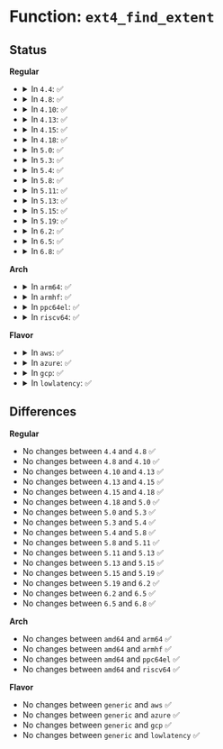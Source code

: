 # Function: <code>ext4_find_extent</code>

## Status
<b>Regular</b>
<ul>
<li>
<details>
<summary>In <code>4.4</code>: ✅</summary>

```c
struct ext4_ext_path *ext4_find_extent(struct inode *inode, ext4_lblk_t block, struct ext4_ext_path **orig_path, int flags);
```

**Collision:** Unique Global

**Inline:** No

**Transformation:** False

**Instances:**

```
In fs/ext4/extents.c (ffffffff812c3e10)
Location: fs/ext4/extents.c:860
Inline: False
Direct callers:
  - fs/ext4/extents.c:ext4_ext_shift_extents
  - fs/ext4/extents.c:ext4_ext_shift_extents
  - fs/ext4/extents.c:ext4_ext_shift_extents
  - fs/ext4/extents.c:ext4_ext_insert_extent
  - fs/ext4/extents.c:ext4_ext_insert_extent
  - fs/ext4/extents.c:ext4_ext_insert_extent
  - fs/ext4/extents.c:ext4_ext_remove_space
  - fs/ext4/extents.c:ext4_ext_handle_unwritten_extents
  - fs/ext4/extents.c:ext4_ext_map_blocks
  - fs/ext4/extents.c:ext4_ext_map_blocks
  - fs/ext4/extents.c:ext4_fiemap
  - fs/ext4/extents.c:ext4_insert_range
  - fs/ext4/extents.c:ext4_swap_extents
  - fs/ext4/extents.c:ext4_swap_extents
  - fs/ext4/migrate.c:finish_range
  - fs/ext4/move_extent.c:ext4_move_extents
```
**Symbols:**

```
ffffffff812c3e10-ffffffff812c4128: ext4_find_extent (STB_GLOBAL)
```
</details>
</li>
<li>
<details>
<summary>In <code>4.8</code>: ✅</summary>

```c
struct ext4_ext_path *ext4_find_extent(struct inode *inode, ext4_lblk_t block, struct ext4_ext_path **orig_path, int flags);
```

**Collision:** Unique Global

**Inline:** No

**Transformation:** False

**Instances:**

```
In fs/ext4/extents.c (ffffffff812f37f0)
Location: fs/ext4/extents.c:873
Inline: False
Direct callers:
  - fs/ext4/extents.c:ext4_swap_extents
  - fs/ext4/extents.c:ext4_swap_extents
  - fs/ext4/extents.c:ext4_insert_range
  - fs/ext4/extents.c:ext4_ext_shift_extents
  - fs/ext4/extents.c:ext4_ext_shift_extents
  - fs/ext4/extents.c:ext4_ext_shift_extents
  - fs/ext4/extents.c:ext4_fiemap
  - fs/ext4/extents.c:ext4_ext_map_blocks
  - fs/ext4/extents.c:ext4_ext_map_blocks
  - fs/ext4/extents.c:ext4_ext_map_blocks
  - fs/ext4/extents.c:ext4_ext_remove_space
  - fs/ext4/extents.c:ext4_ext_insert_extent
  - fs/ext4/extents.c:ext4_ext_insert_extent
  - fs/ext4/extents.c:ext4_ext_insert_extent
  - fs/ext4/migrate.c:finish_range
  - fs/ext4/move_extent.c:ext4_move_extents
```
**Symbols:**

```
ffffffff812f37f0-ffffffff812f3abc: ext4_find_extent (STB_GLOBAL)
```
</details>
</li>
<li>
<details>
<summary>In <code>4.10</code>: ✅</summary>

```c
struct ext4_ext_path *ext4_find_extent(struct inode *inode, ext4_lblk_t block, struct ext4_ext_path **orig_path, int flags);
```

**Collision:** Unique Global

**Inline:** No

**Transformation:** False

**Instances:**

```
In fs/ext4/extents.c (ffffffff813097a0)
Location: fs/ext4/extents.c:873
Inline: False
Direct callers:
  - fs/ext4/extents.c:ext4_swap_extents
  - fs/ext4/extents.c:ext4_swap_extents
  - fs/ext4/extents.c:ext4_insert_range
  - fs/ext4/extents.c:ext4_ext_shift_extents
  - fs/ext4/extents.c:ext4_ext_shift_extents
  - fs/ext4/extents.c:ext4_ext_shift_extents
  - fs/ext4/extents.c:ext4_fiemap
  - fs/ext4/extents.c:ext4_ext_map_blocks
  - fs/ext4/extents.c:ext4_ext_map_blocks
  - fs/ext4/extents.c:ext4_ext_map_blocks
  - fs/ext4/extents.c:ext4_ext_remove_space
  - fs/ext4/extents.c:ext4_ext_insert_extent
  - fs/ext4/extents.c:ext4_ext_insert_extent
  - fs/ext4/extents.c:ext4_ext_insert_extent
  - fs/ext4/migrate.c:finish_range
  - fs/ext4/move_extent.c:ext4_move_extents
```
**Symbols:**

```
ffffffff813097a0-ffffffff81309a6c: ext4_find_extent (STB_GLOBAL)
```
</details>
</li>
<li>
<details>
<summary>In <code>4.13</code>: ✅</summary>

```c
struct ext4_ext_path *ext4_find_extent(struct inode *inode, ext4_lblk_t block, struct ext4_ext_path **orig_path, int flags);
```

**Collision:** Unique Global

**Inline:** No

**Transformation:** False

**Instances:**

```
In fs/ext4/extents.c (ffffffff812e7ed0)
Location: fs/ext4/extents.c:873
Inline: False
Direct callers:
  - fs/ext4/extents.c:ext4_swap_extents
  - fs/ext4/extents.c:ext4_swap_extents
  - fs/ext4/extents.c:ext4_insert_range
  - fs/ext4/extents.c:ext4_ext_shift_extents
  - fs/ext4/extents.c:ext4_ext_shift_extents
  - fs/ext4/extents.c:ext4_ext_shift_extents
  - fs/ext4/extents.c:ext4_fiemap
  - fs/ext4/extents.c:ext4_ext_map_blocks
  - fs/ext4/extents.c:ext4_ext_map_blocks
  - fs/ext4/extents.c:ext4_ext_handle_unwritten_extents
  - fs/ext4/extents.c:ext4_ext_remove_space
  - fs/ext4/extents.c:ext4_ext_insert_extent
  - fs/ext4/extents.c:ext4_ext_insert_extent
  - fs/ext4/extents.c:ext4_ext_insert_extent
  - fs/ext4/migrate.c:finish_range
  - fs/ext4/move_extent.c:ext4_move_extents
```
**Symbols:**

```
ffffffff812e7ed0-ffffffff812e8174: ext4_find_extent (STB_GLOBAL)
```
</details>
</li>
<li>
<details>
<summary>In <code>4.15</code>: ✅</summary>

```c
struct ext4_ext_path *ext4_find_extent(struct inode *inode, ext4_lblk_t block, struct ext4_ext_path **orig_path, int flags);
```

**Collision:** Unique Global

**Inline:** No

**Transformation:** False

**Instances:**

```
In fs/ext4/extents.c (ffffffff8130c970)
Location: fs/ext4/extents.c:873
Inline: False
Direct callers:
  - fs/ext4/extents.c:ext4_swap_extents
  - fs/ext4/extents.c:ext4_swap_extents
  - fs/ext4/extents.c:ext4_insert_range
  - fs/ext4/extents.c:ext4_ext_shift_extents
  - fs/ext4/extents.c:ext4_ext_shift_extents
  - fs/ext4/extents.c:ext4_ext_shift_extents
  - fs/ext4/extents.c:ext4_fiemap
  - fs/ext4/extents.c:ext4_ext_map_blocks
  - fs/ext4/extents.c:ext4_ext_map_blocks
  - fs/ext4/extents.c:ext4_ext_handle_unwritten_extents
  - fs/ext4/extents.c:ext4_ext_remove_space
  - fs/ext4/extents.c:ext4_ext_insert_extent
  - fs/ext4/extents.c:ext4_ext_insert_extent
  - fs/ext4/extents.c:ext4_ext_insert_extent
  - fs/ext4/migrate.c:finish_range
  - fs/ext4/move_extent.c:ext4_move_extents
```
**Symbols:**

```
ffffffff8130c970-ffffffff8130cc14: ext4_find_extent (STB_GLOBAL)
```
</details>
</li>
<li>
<details>
<summary>In <code>4.18</code>: ✅</summary>

```c
struct ext4_ext_path *ext4_find_extent(struct inode *inode, ext4_lblk_t block, struct ext4_ext_path **orig_path, int flags);
```

**Collision:** Unique Global

**Inline:** No

**Transformation:** False

**Instances:**

```
In fs/ext4/extents.c (ffffffff8133bb20)
Location: fs/ext4/extents.c:861
Inline: False
Direct callers:
  - fs/ext4/extents.c:ext4_swap_extents
  - fs/ext4/extents.c:ext4_swap_extents
  - fs/ext4/extents.c:ext4_insert_range
  - fs/ext4/extents.c:ext4_ext_shift_extents
  - fs/ext4/extents.c:ext4_ext_shift_extents
  - fs/ext4/extents.c:ext4_ext_shift_extents
  - fs/ext4/extents.c:ext4_fiemap
  - fs/ext4/extents.c:ext4_ext_map_blocks
  - fs/ext4/extents.c:ext4_ext_map_blocks
  - fs/ext4/extents.c:ext4_ext_handle_unwritten_extents
  - fs/ext4/extents.c:ext4_ext_remove_space
  - fs/ext4/extents.c:ext4_ext_insert_extent
  - fs/ext4/extents.c:ext4_ext_insert_extent
  - fs/ext4/extents.c:ext4_ext_insert_extent
  - fs/ext4/migrate.c:finish_range
  - fs/ext4/move_extent.c:ext4_move_extents
```
**Symbols:**

```
ffffffff8133bb20-ffffffff8133be17: ext4_find_extent (STB_GLOBAL)
```
</details>
</li>
<li>
<details>
<summary>In <code>5.0</code>: ✅</summary>

```c
struct ext4_ext_path *ext4_find_extent(struct inode *inode, ext4_lblk_t block, struct ext4_ext_path **orig_path, int flags);
```

**Collision:** Unique Global

**Inline:** No

**Transformation:** False

**Instances:**

```
In fs/ext4/extents.c (ffffffff813531d0)
Location: fs/ext4/extents.c:861
Inline: False
Direct callers:
  - fs/ext4/extents.c:ext4_clu_mapped
  - fs/ext4/extents.c:ext4_swap_extents
  - fs/ext4/extents.c:ext4_swap_extents
  - fs/ext4/extents.c:ext4_insert_range
  - fs/ext4/extents.c:ext4_ext_shift_extents
  - fs/ext4/extents.c:ext4_ext_shift_extents
  - fs/ext4/extents.c:ext4_ext_shift_extents
  - fs/ext4/extents.c:ext4_fiemap
  - fs/ext4/extents.c:ext4_ext_map_blocks
  - fs/ext4/extents.c:ext4_ext_map_blocks
  - fs/ext4/extents.c:ext4_ext_handle_unwritten_extents
  - fs/ext4/extents.c:ext4_ext_remove_space
  - fs/ext4/extents.c:ext4_ext_insert_extent
  - fs/ext4/extents.c:ext4_ext_insert_extent
  - fs/ext4/extents.c:ext4_ext_insert_extent
  - fs/ext4/migrate.c:finish_range
  - fs/ext4/move_extent.c:ext4_move_extents
```
**Symbols:**

```
ffffffff813531d0-ffffffff813534c7: ext4_find_extent (STB_GLOBAL)
```
</details>
</li>
<li>
<details>
<summary>In <code>5.3</code>: ✅</summary>

```c
struct ext4_ext_path *ext4_find_extent(struct inode *inode, ext4_lblk_t block, struct ext4_ext_path **orig_path, int flags);
```

**Collision:** Unique Global

**Inline:** No

**Transformation:** False

**Instances:**

```
In fs/ext4/extents.c (ffffffff8137c590)
Location: fs/ext4/extents.c:865
Inline: False
Direct callers:
  - fs/ext4/extents.c:ext4_clu_mapped
  - fs/ext4/extents.c:ext4_swap_extents
  - fs/ext4/extents.c:ext4_swap_extents
  - fs/ext4/extents.c:ext4_insert_range
  - fs/ext4/extents.c:ext4_ext_shift_extents
  - fs/ext4/extents.c:ext4_ext_shift_extents
  - fs/ext4/extents.c:ext4_ext_shift_extents
  - fs/ext4/extents.c:ext4_ext_map_blocks
  - fs/ext4/extents.c:ext4_ext_map_blocks
  - fs/ext4/extents.c:ext4_ext_handle_unwritten_extents
  - fs/ext4/extents.c:ext4_ext_remove_space
  - fs/ext4/extents.c:ext4_fill_fiemap_extents
  - fs/ext4/extents.c:ext4_ext_insert_extent
  - fs/ext4/extents.c:ext4_ext_create_new_leaf
  - fs/ext4/extents.c:ext4_ext_create_new_leaf
  - fs/ext4/migrate.c:finish_range
  - fs/ext4/move_extent.c:ext4_move_extents
```
**Symbols:**

```
ffffffff8137c590-ffffffff8137c886: ext4_find_extent (STB_GLOBAL)
```
</details>
</li>
<li>
<details>
<summary>In <code>5.4</code>: ✅</summary>

```c
struct ext4_ext_path *ext4_find_extent(struct inode *inode, ext4_lblk_t block, struct ext4_ext_path **orig_path, int flags);
```

**Collision:** Unique Global

**Inline:** No

**Transformation:** False

**Instances:**

```
In fs/ext4/extents.c (ffffffff81394c90)
Location: fs/ext4/extents.c:865
Inline: False
Direct callers:
  - fs/ext4/extents.c:ext4_clu_mapped
  - fs/ext4/extents.c:ext4_swap_extents
  - fs/ext4/extents.c:ext4_swap_extents
  - fs/ext4/extents.c:ext4_insert_range
  - fs/ext4/extents.c:ext4_ext_shift_extents
  - fs/ext4/extents.c:ext4_ext_shift_extents
  - fs/ext4/extents.c:ext4_ext_shift_extents
  - fs/ext4/extents.c:ext4_ext_map_blocks
  - fs/ext4/extents.c:ext4_ext_map_blocks
  - fs/ext4/extents.c:ext4_ext_handle_unwritten_extents
  - fs/ext4/extents.c:ext4_ext_remove_space
  - fs/ext4/extents.c:ext4_fill_fiemap_extents
  - fs/ext4/extents.c:ext4_ext_insert_extent
  - fs/ext4/extents.c:ext4_ext_create_new_leaf
  - fs/ext4/extents.c:ext4_ext_create_new_leaf
  - fs/ext4/migrate.c:finish_range
  - fs/ext4/move_extent.c:ext4_move_extents
  - fs/ext4/verity.c:ext4_get_verity_descriptor
```
**Symbols:**

```
ffffffff81394c90-ffffffff81394f86: ext4_find_extent (STB_GLOBAL)
```
</details>
</li>
<li>
<details>
<summary>In <code>5.8</code>: ✅</summary>

```c
struct ext4_ext_path *ext4_find_extent(struct inode *inode, ext4_lblk_t block, struct ext4_ext_path **orig_path, int flags);
```

**Collision:** Unique Global

**Inline:** No

**Transformation:** False

**Instances:**

```
In fs/ext4/extents.c (ffffffff813e0bb0)
Location: fs/ext4/extents.c:834
Inline: False
Direct callers:
  - fs/ext4/extents.c:ext4_clu_mapped
  - fs/ext4/extents.c:ext4_swap_extents
  - fs/ext4/extents.c:ext4_swap_extents
  - fs/ext4/extents.c:ext4_insert_range
  - fs/ext4/extents.c:ext4_ext_shift_extents
  - fs/ext4/extents.c:ext4_ext_shift_extents
  - fs/ext4/extents.c:ext4_ext_shift_extents
  - fs/ext4/extents.c:ext4_ext_map_blocks
  - fs/ext4/extents.c:convert_initialized_extent
  - fs/ext4/extents.c:ext4_convert_unwritten_extents_endio
  - fs/ext4/extents.c:ext4_split_extent
  - fs/ext4/extents.c:ext4_ext_remove_space
  - fs/ext4/extents.c:ext4_ext_insert_extent
  - fs/ext4/extents.c:ext4_ext_create_new_leaf
  - fs/ext4/extents.c:ext4_ext_create_new_leaf
  - fs/ext4/migrate.c:finish_range
  - fs/ext4/move_extent.c:ext4_move_extents
```
**Symbols:**

```
ffffffff813e0bb0-ffffffff813e0ff2: ext4_find_extent (STB_GLOBAL)
```
</details>
</li>
<li>
<details>
<summary>In <code>5.11</code>: ✅</summary>

```c
struct ext4_ext_path *ext4_find_extent(struct inode *inode, ext4_lblk_t block, struct ext4_ext_path **orig_path, int flags);
```

**Collision:** Unique Global

**Inline:** No

**Transformation:** False

**Instances:**

```
In fs/ext4/extents.c (ffffffff813f2440)
Location: fs/ext4/extents.c:832
Inline: False
Direct callers:
  - fs/ext4/extents.c:ext4_ext_clear_bb
  - fs/ext4/extents.c:ext4_ext_clear_bb
  - fs/ext4/extents.c:ext4_ext_replay_set_iblocks
  - fs/ext4/extents.c:ext4_ext_replay_set_iblocks
  - fs/ext4/extents.c:ext4_ext_replay_set_iblocks
  - fs/ext4/extents.c:ext4_ext_replay_set_iblocks
  - fs/ext4/extents.c:ext4_ext_replay_shrink_inode
  - fs/ext4/extents.c:ext4_ext_replay_update_ex
  - fs/ext4/extents.c:ext4_ext_replay_update_ex
  - fs/ext4/extents.c:ext4_ext_replay_update_ex
  - fs/ext4/extents.c:ext4_clu_mapped
  - fs/ext4/extents.c:ext4_swap_extents
  - fs/ext4/extents.c:ext4_swap_extents
  - fs/ext4/extents.c:ext4_insert_range
  - fs/ext4/extents.c:ext4_ext_shift_extents
  - fs/ext4/extents.c:ext4_ext_shift_extents
  - fs/ext4/extents.c:ext4_ext_shift_extents
  - fs/ext4/extents.c:ext4_ext_map_blocks
  - fs/ext4/extents.c:convert_initialized_extent
  - fs/ext4/extents.c:ext4_convert_unwritten_extents_endio
  - fs/ext4/extents.c:ext4_split_extent
  - fs/ext4/extents.c:ext4_ext_remove_space
  - fs/ext4/extents.c:ext4_ext_insert_extent
  - fs/ext4/extents.c:ext4_ext_create_new_leaf
  - fs/ext4/extents.c:ext4_ext_create_new_leaf
  - fs/ext4/migrate.c:finish_range
  - fs/ext4/move_extent.c:ext4_move_extents
  - fs/ext4/fast_commit.c:ext4_fc_set_bitmaps_and_counters
  - fs/ext4/fast_commit.c:ext4_fc_replay_add_range
```
**Symbols:**

```
ffffffff813f2440-ffffffff813f2888: ext4_find_extent (STB_GLOBAL)
```
</details>
</li>
<li>
<details>
<summary>In <code>5.13</code>: ✅</summary>

```c
struct ext4_ext_path *ext4_find_extent(struct inode *inode, ext4_lblk_t block, struct ext4_ext_path **orig_path, int flags);
```

**Collision:** Unique Global

**Inline:** No

**Transformation:** False

**Instances:**

```
In fs/ext4/extents.c (ffffffff813f88d0)
Location: fs/ext4/extents.c:833
Inline: False
Direct callers:
  - fs/ext4/extents.c:ext4_ext_clear_bb
  - fs/ext4/extents.c:ext4_ext_clear_bb
  - fs/ext4/extents.c:ext4_ext_replay_set_iblocks
  - fs/ext4/extents.c:ext4_ext_replay_set_iblocks
  - fs/ext4/extents.c:ext4_ext_replay_set_iblocks
  - fs/ext4/extents.c:ext4_ext_replay_set_iblocks
  - fs/ext4/extents.c:ext4_ext_replay_shrink_inode
  - fs/ext4/extents.c:ext4_ext_replay_update_ex
  - fs/ext4/extents.c:ext4_ext_replay_update_ex
  - fs/ext4/extents.c:ext4_ext_replay_update_ex
  - fs/ext4/extents.c:ext4_clu_mapped
  - fs/ext4/extents.c:ext4_swap_extents
  - fs/ext4/extents.c:ext4_swap_extents
  - fs/ext4/extents.c:ext4_insert_range
  - fs/ext4/extents.c:ext4_ext_shift_extents
  - fs/ext4/extents.c:ext4_ext_shift_extents
  - fs/ext4/extents.c:ext4_ext_shift_extents
  - fs/ext4/extents.c:ext4_ext_map_blocks
  - fs/ext4/extents.c:ext4_ext_handle_unwritten_extents
  - fs/ext4/extents.c:convert_initialized_extent
  - fs/ext4/extents.c:ext4_split_extent
  - fs/ext4/extents.c:ext4_ext_remove_space
  - fs/ext4/extents.c:ext4_ext_insert_extent
  - fs/ext4/extents.c:ext4_ext_insert_extent
  - fs/ext4/extents.c:ext4_ext_insert_extent
  - fs/ext4/migrate.c:finish_range
  - fs/ext4/move_extent.c:ext4_move_extents
  - fs/ext4/fast_commit.c:ext4_fc_set_bitmaps_and_counters
```
**Symbols:**

```
ffffffff813f88d0-ffffffff813f8d0c: ext4_find_extent (STB_GLOBAL)
```
</details>
</li>
<li>
<details>
<summary>In <code>5.15</code>: ✅</summary>

```c
struct ext4_ext_path *ext4_find_extent(struct inode *inode, ext4_lblk_t block, struct ext4_ext_path **orig_path, int flags);
```

**Collision:** Unique Global

**Inline:** No

**Transformation:** False

**Instances:**

```
In fs/ext4/extents.c (ffffffff8144ad60)
Location: fs/ext4/extents.c:872
Inline: False
Direct callers:
  - fs/ext4/extents.c:ext4_ext_clear_bb
  - fs/ext4/extents.c:ext4_ext_clear_bb
  - fs/ext4/extents.c:ext4_ext_replay_set_iblocks
  - fs/ext4/extents.c:ext4_ext_replay_set_iblocks
  - fs/ext4/extents.c:ext4_ext_replay_set_iblocks
  - fs/ext4/extents.c:ext4_ext_replay_set_iblocks
  - fs/ext4/extents.c:ext4_ext_replay_shrink_inode
  - fs/ext4/extents.c:ext4_ext_replay_update_ex
  - fs/ext4/extents.c:ext4_ext_replay_update_ex
  - fs/ext4/extents.c:ext4_ext_replay_update_ex
  - fs/ext4/extents.c:ext4_clu_mapped
  - fs/ext4/extents.c:ext4_swap_extents
  - fs/ext4/extents.c:ext4_swap_extents
  - fs/ext4/extents.c:ext4_insert_range
  - fs/ext4/extents.c:ext4_ext_shift_extents
  - fs/ext4/extents.c:ext4_ext_shift_extents
  - fs/ext4/extents.c:ext4_ext_shift_extents
  - fs/ext4/extents.c:ext4_ext_map_blocks
  - fs/ext4/extents.c:ext4_ext_handle_unwritten_extents
  - fs/ext4/extents.c:convert_initialized_extent
  - fs/ext4/extents.c:ext4_split_extent
  - fs/ext4/extents.c:ext4_ext_remove_space
  - fs/ext4/extents.c:ext4_ext_insert_extent
  - fs/ext4/extents.c:ext4_ext_insert_extent
  - fs/ext4/extents.c:ext4_ext_insert_extent
  - fs/ext4/migrate.c:finish_range
  - fs/ext4/move_extent.c:ext4_move_extents
  - fs/ext4/fast_commit.c:ext4_fc_set_bitmaps_and_counters
```
**Symbols:**

```
ffffffff8144ad60-ffffffff8144b19d: ext4_find_extent (STB_GLOBAL)
```
</details>
</li>
<li>
<details>
<summary>In <code>5.19</code>: ✅</summary>

```c
struct ext4_ext_path *ext4_find_extent(struct inode *inode, ext4_lblk_t block, struct ext4_ext_path **orig_path, int flags);
```

**Collision:** Unique Global

**Inline:** No

**Transformation:** False

**Instances:**

```
In fs/ext4/extents.c (ffffffff814c7590)
Location: fs/ext4/extents.c:874
Inline: False
Direct callers:
  - fs/ext4/extents.c:ext4_ext_clear_bb
  - fs/ext4/extents.c:ext4_ext_clear_bb
  - fs/ext4/extents.c:ext4_ext_replay_set_iblocks
  - fs/ext4/extents.c:ext4_ext_replay_set_iblocks
  - fs/ext4/extents.c:ext4_ext_replay_set_iblocks
  - fs/ext4/extents.c:ext4_ext_replay_set_iblocks
  - fs/ext4/extents.c:ext4_ext_replay_shrink_inode
  - fs/ext4/extents.c:ext4_ext_replay_update_ex
  - fs/ext4/extents.c:ext4_ext_replay_update_ex
  - fs/ext4/extents.c:ext4_ext_replay_update_ex
  - fs/ext4/extents.c:ext4_clu_mapped
  - fs/ext4/extents.c:ext4_swap_extents
  - fs/ext4/extents.c:ext4_swap_extents
  - fs/ext4/extents.c:ext4_insert_range
  - fs/ext4/extents.c:ext4_ext_shift_extents
  - fs/ext4/extents.c:ext4_ext_shift_extents
  - fs/ext4/extents.c:ext4_ext_shift_extents
  - fs/ext4/extents.c:ext4_ext_map_blocks
  - fs/ext4/extents.c:ext4_ext_handle_unwritten_extents
  - fs/ext4/extents.c:convert_initialized_extent
  - fs/ext4/extents.c:ext4_split_extent
  - fs/ext4/extents.c:ext4_ext_remove_space
  - fs/ext4/extents.c:ext4_ext_insert_extent
  - fs/ext4/extents.c:ext4_ext_insert_extent
  - fs/ext4/extents.c:ext4_ext_insert_extent
  - fs/ext4/migrate.c:finish_range
  - fs/ext4/move_extent.c:ext4_move_extents
  - fs/ext4/fast_commit.c:ext4_fc_set_bitmaps_and_counters
```
**Symbols:**

```
ffffffff814c7590-ffffffff814c79ae: ext4_find_extent (STB_GLOBAL)
```
</details>
</li>
<li>
<details>
<summary>In <code>6.2</code>: ✅</summary>

```c
struct ext4_ext_path *ext4_find_extent(struct inode *inode, ext4_lblk_t block, struct ext4_ext_path **orig_path, int flags);
```

**Collision:** Unique Global

**Inline:** No

**Transformation:** False

**Instances:**

```
In fs/ext4/extents.c (ffffffff8155fb80)
Location: fs/ext4/extents.c:883
Inline: False
Direct callers:
  - fs/ext4/extents.c:ext4_ext_clear_bb
  - fs/ext4/extents.c:ext4_ext_clear_bb
  - fs/ext4/extents.c:ext4_ext_replay_set_iblocks
  - fs/ext4/extents.c:ext4_ext_replay_set_iblocks
  - fs/ext4/extents.c:ext4_ext_replay_set_iblocks
  - fs/ext4/extents.c:ext4_ext_replay_set_iblocks
  - fs/ext4/extents.c:ext4_ext_replay_shrink_inode
  - fs/ext4/extents.c:ext4_ext_replay_update_ex
  - fs/ext4/extents.c:ext4_ext_replay_update_ex
  - fs/ext4/extents.c:ext4_ext_replay_update_ex
  - fs/ext4/extents.c:ext4_clu_mapped
  - fs/ext4/extents.c:ext4_swap_extents
  - fs/ext4/extents.c:ext4_swap_extents
  - fs/ext4/extents.c:ext4_insert_range
  - fs/ext4/extents.c:ext4_ext_shift_extents
  - fs/ext4/extents.c:ext4_ext_shift_extents
  - fs/ext4/extents.c:ext4_ext_shift_extents
  - fs/ext4/extents.c:ext4_ext_map_blocks
  - fs/ext4/extents.c:ext4_ext_handle_unwritten_extents
  - fs/ext4/extents.c:convert_initialized_extent
  - fs/ext4/extents.c:ext4_split_extent
  - fs/ext4/extents.c:ext4_ext_remove_space
  - fs/ext4/extents.c:ext4_ext_insert_extent
  - fs/ext4/extents.c:ext4_ext_insert_extent
  - fs/ext4/extents.c:ext4_ext_insert_extent
  - fs/ext4/migrate.c:finish_range
  - fs/ext4/move_extent.c:ext4_move_extents
  - fs/ext4/fast_commit.c:ext4_fc_set_bitmaps_and_counters
```
**Symbols:**

```
ffffffff8155fb80-ffffffff8155ff9e: ext4_find_extent (STB_GLOBAL)
```
</details>
</li>
<li>
<details>
<summary>In <code>6.5</code>: ✅</summary>

```c
struct ext4_ext_path *ext4_find_extent(struct inode *inode, ext4_lblk_t block, struct ext4_ext_path **orig_path, int flags);
```

**Collision:** Unique Global

**Inline:** No

**Transformation:** False

**Instances:**

```
In fs/ext4/extents.c (ffffffff81597900)
Location: fs/ext4/extents.c:883
Inline: False
Direct callers:
  - fs/ext4/extents.c:ext4_ext_clear_bb
  - fs/ext4/extents.c:ext4_ext_clear_bb
  - fs/ext4/extents.c:ext4_ext_replay_set_iblocks
  - fs/ext4/extents.c:ext4_ext_replay_set_iblocks
  - fs/ext4/extents.c:ext4_ext_replay_set_iblocks
  - fs/ext4/extents.c:ext4_ext_replay_set_iblocks
  - fs/ext4/extents.c:ext4_ext_replay_shrink_inode
  - fs/ext4/extents.c:ext4_ext_replay_update_ex
  - fs/ext4/extents.c:ext4_ext_replay_update_ex
  - fs/ext4/extents.c:ext4_ext_replay_update_ex
  - fs/ext4/extents.c:ext4_clu_mapped
  - fs/ext4/extents.c:ext4_swap_extents
  - fs/ext4/extents.c:ext4_swap_extents
  - fs/ext4/extents.c:ext4_insert_range
  - fs/ext4/extents.c:ext4_ext_shift_extents
  - fs/ext4/extents.c:ext4_ext_shift_extents
  - fs/ext4/extents.c:ext4_ext_shift_extents
  - fs/ext4/extents.c:ext4_ext_map_blocks
  - fs/ext4/extents.c:ext4_ext_handle_unwritten_extents
  - fs/ext4/extents.c:convert_initialized_extent
  - fs/ext4/extents.c:ext4_split_extent
  - fs/ext4/extents.c:ext4_ext_remove_space
  - fs/ext4/extents.c:ext4_ext_insert_extent
  - fs/ext4/extents.c:ext4_ext_insert_extent
  - fs/ext4/extents.c:ext4_ext_insert_extent
  - fs/ext4/migrate.c:finish_range
  - fs/ext4/move_extent.c:ext4_move_extents
  - fs/ext4/fast_commit.c:ext4_fc_set_bitmaps_and_counters
```
**Symbols:**

```
ffffffff81597900-ffffffff81597d72: ext4_find_extent (STB_GLOBAL)
```
</details>
</li>
<li>
<details>
<summary>In <code>6.8</code>: ✅</summary>

```c
struct ext4_ext_path *ext4_find_extent(struct inode *inode, ext4_lblk_t block, struct ext4_ext_path **orig_path, int flags);
```

**Collision:** Unique Global

**Inline:** No

**Transformation:** False

**Instances:**

```
In fs/ext4/extents.c (ffffffff815d05b0)
Location: fs/ext4/extents.c:883
Inline: False
Direct callers:
  - fs/ext4/extents.c:ext4_ext_clear_bb
  - fs/ext4/extents.c:ext4_ext_clear_bb
  - fs/ext4/extents.c:ext4_ext_replay_set_iblocks
  - fs/ext4/extents.c:ext4_ext_replay_set_iblocks
  - fs/ext4/extents.c:ext4_ext_replay_set_iblocks
  - fs/ext4/extents.c:ext4_ext_replay_set_iblocks
  - fs/ext4/extents.c:ext4_ext_replay_shrink_inode
  - fs/ext4/extents.c:ext4_ext_replay_update_ex
  - fs/ext4/extents.c:ext4_ext_replay_update_ex
  - fs/ext4/extents.c:ext4_ext_replay_update_ex
  - fs/ext4/extents.c:ext4_clu_mapped
  - fs/ext4/extents.c:ext4_swap_extents
  - fs/ext4/extents.c:ext4_swap_extents
  - fs/ext4/extents.c:ext4_insert_range
  - fs/ext4/extents.c:ext4_ext_shift_extents
  - fs/ext4/extents.c:ext4_ext_shift_extents
  - fs/ext4/extents.c:ext4_ext_shift_extents
  - fs/ext4/extents.c:ext4_ext_map_blocks
  - fs/ext4/extents.c:ext4_ext_handle_unwritten_extents
  - fs/ext4/extents.c:convert_initialized_extent
  - fs/ext4/extents.c:ext4_split_extent
  - fs/ext4/extents.c:ext4_ext_remove_space
  - fs/ext4/extents.c:ext4_ext_insert_extent
  - fs/ext4/extents.c:ext4_ext_insert_extent
  - fs/ext4/extents.c:ext4_ext_insert_extent
  - fs/ext4/migrate.c:finish_range
  - fs/ext4/move_extent.c:ext4_move_extents
  - fs/ext4/fast_commit.c:ext4_fc_set_bitmaps_and_counters
```
**Symbols:**

```
ffffffff815d05b0-ffffffff815d0a22: ext4_find_extent (STB_GLOBAL)
```
</details>
</li>
</ul>
<b>Arch</b>
<ul>
<li>
<details>
<summary>In <code>arm64</code>: ✅</summary>

```c
struct ext4_ext_path *ext4_find_extent(struct inode *inode, ext4_lblk_t block, struct ext4_ext_path **orig_path, int flags);
```

**Collision:** Unique Global

**Inline:** No

**Transformation:** False

**Instances:**

```
In fs/ext4/extents.c (ffff8000104679c0)
Location: fs/ext4/extents.c:865
Inline: False
Direct callers:
  - fs/ext4/extents.c:ext4_clu_mapped
  - fs/ext4/extents.c:ext4_swap_extents
  - fs/ext4/extents.c:ext4_swap_extents
  - fs/ext4/extents.c:ext4_insert_range
  - fs/ext4/extents.c:ext4_ext_shift_extents
  - fs/ext4/extents.c:ext4_ext_shift_extents
  - fs/ext4/extents.c:ext4_ext_shift_extents
  - fs/ext4/extents.c:ext4_ext_map_blocks
  - fs/ext4/extents.c:ext4_ext_map_blocks
  - fs/ext4/extents.c:ext4_ext_handle_unwritten_extents
  - fs/ext4/extents.c:ext4_ext_remove_space
  - fs/ext4/extents.c:ext4_fill_fiemap_extents
  - fs/ext4/extents.c:ext4_ext_insert_extent
  - fs/ext4/extents.c:ext4_ext_create_new_leaf
  - fs/ext4/extents.c:ext4_ext_create_new_leaf
  - fs/ext4/migrate.c:finish_range
  - fs/ext4/move_extent.c:ext4_move_extents
  - fs/ext4/verity.c:ext4_get_verity_descriptor
```
**Symbols:**

```
ffff8000104679c0-ffff800010467cb8: ext4_find_extent (STB_GLOBAL)
```
</details>
</li>
<li>
<details>
<summary>In <code>armhf</code>: ✅</summary>

```c
struct ext4_ext_path *ext4_find_extent(struct inode *inode, ext4_lblk_t block, struct ext4_ext_path **orig_path, int flags);
```

**Collision:** Unique Global

**Inline:** No

**Transformation:** False

**Instances:**

```
In fs/ext4/extents.c (c06286a0)
Location: fs/ext4/extents.c:865
Inline: False
Direct callers:
  - fs/ext4/extents.c:ext4_clu_mapped
  - fs/ext4/extents.c:ext4_swap_extents
  - fs/ext4/extents.c:ext4_swap_extents
  - fs/ext4/extents.c:ext4_insert_range
  - fs/ext4/extents.c:ext4_ext_shift_extents
  - fs/ext4/extents.c:ext4_ext_shift_extents
  - fs/ext4/extents.c:ext4_ext_shift_extents
  - fs/ext4/extents.c:ext4_ext_map_blocks
  - fs/ext4/extents.c:ext4_ext_map_blocks
  - fs/ext4/extents.c:ext4_ext_handle_unwritten_extents
  - fs/ext4/extents.c:ext4_split_extent
  - fs/ext4/extents.c:ext4_ext_remove_space
  - fs/ext4/extents.c:ext4_fill_fiemap_extents
  - fs/ext4/extents.c:ext4_ext_insert_extent
  - fs/ext4/extents.c:ext4_ext_create_new_leaf
  - fs/ext4/extents.c:ext4_ext_create_new_leaf
  - fs/ext4/migrate.c:finish_range
  - fs/ext4/move_extent.c:ext4_move_extents
  - fs/ext4/verity.c:ext4_get_verity_descriptor
```
**Symbols:**

```
c06286a0-c06289a0: ext4_find_extent (STB_GLOBAL)
```
</details>
</li>
<li>
<details>
<summary>In <code>ppc64el</code>: ✅</summary>

```c
struct ext4_ext_path *ext4_find_extent(struct inode *inode, ext4_lblk_t block, struct ext4_ext_path **orig_path, int flags);
```

**Collision:** Unique Global

**Inline:** No

**Transformation:** False

**Instances:**

```
In fs/ext4/extents.c (c000000000585f00)
Location: fs/ext4/extents.c:865
Inline: False
Direct callers:
  - fs/ext4/extents.c:ext4_clu_mapped
  - fs/ext4/extents.c:ext4_swap_extents
  - fs/ext4/extents.c:ext4_swap_extents
  - fs/ext4/extents.c:ext4_swap_extents
  - fs/ext4/extents.c:ext4_insert_range
  - fs/ext4/extents.c:ext4_ext_shift_extents
  - fs/ext4/extents.c:ext4_ext_shift_extents
  - fs/ext4/extents.c:ext4_ext_shift_extents
  - fs/ext4/extents.c:ext4_ext_map_blocks
  - fs/ext4/extents.c:ext4_ext_map_blocks
  - fs/ext4/extents.c:ext4_ext_map_blocks
  - fs/ext4/extents.c:ext4_ext_handle_unwritten_extents
  - fs/ext4/extents.c:ext4_ext_remove_space
  - fs/ext4/extents.c:ext4_fill_fiemap_extents
  - fs/ext4/extents.c:ext4_ext_insert_extent
  - fs/ext4/extents.c:ext4_ext_insert_extent
  - fs/ext4/extents.c:ext4_ext_insert_extent
  - fs/ext4/migrate.c:finish_range
  - fs/ext4/move_extent.c:ext4_move_extents
  - fs/ext4/verity.c:ext4_get_verity_descriptor
```
**Symbols:**

```
c000000000585f00-c0000000005862e0: ext4_find_extent (STB_GLOBAL)
```
</details>
</li>
<li>
<details>
<summary>In <code>riscv64</code>: ✅</summary>

```c
struct ext4_ext_path *ext4_find_extent(struct inode *inode, ext4_lblk_t block, struct ext4_ext_path **orig_path, int flags);
```

**Collision:** Unique Global

**Inline:** No

**Transformation:** False

**Instances:**

```
In fs/ext4/extents.c (ffffffe0002f57ec)
Location: fs/ext4/extents.c:865
Inline: False
Direct callers:
  - fs/ext4/extents.c:ext4_clu_mapped
  - fs/ext4/extents.c:ext4_swap_extents
  - fs/ext4/extents.c:ext4_swap_extents
  - fs/ext4/extents.c:ext4_swap_extents
  - fs/ext4/extents.c:ext4_insert_range
  - fs/ext4/extents.c:ext4_ext_shift_extents
  - fs/ext4/extents.c:ext4_ext_shift_extents
  - fs/ext4/extents.c:ext4_ext_shift_extents
  - fs/ext4/extents.c:ext4_ext_map_blocks
  - fs/ext4/extents.c:ext4_ext_map_blocks
  - fs/ext4/extents.c:ext4_ext_handle_unwritten_extents
  - fs/ext4/extents.c:ext4_ext_remove_space
  - fs/ext4/extents.c:ext4_fill_fiemap_extents
  - fs/ext4/extents.c:ext4_ext_insert_extent
  - fs/ext4/extents.c:ext4_ext_create_new_leaf
  - fs/ext4/extents.c:ext4_ext_create_new_leaf
  - fs/ext4/migrate.c:finish_range
  - fs/ext4/move_extent.c:ext4_move_extents
  - fs/ext4/verity.c:ext4_get_verity_descriptor
```
**Symbols:**

```
ffffffe0002f57ec-ffffffe0002f5a7e: ext4_find_extent (STB_GLOBAL)
```
</details>
</li>
</ul>
<b>Flavor</b>
<ul>
<li>
<details>
<summary>In <code>aws</code>: ✅</summary>

```c
struct ext4_ext_path *ext4_find_extent(struct inode *inode, ext4_lblk_t block, struct ext4_ext_path **orig_path, int flags);
```

**Collision:** Unique Global

**Inline:** No

**Transformation:** False

**Instances:**

```
In fs/ext4/extents.c (ffffffff8138d270)
Location: fs/ext4/extents.c:865
Inline: False
Direct callers:
  - fs/ext4/extents.c:ext4_clu_mapped
  - fs/ext4/extents.c:ext4_swap_extents
  - fs/ext4/extents.c:ext4_swap_extents
  - fs/ext4/extents.c:ext4_insert_range
  - fs/ext4/extents.c:ext4_ext_shift_extents
  - fs/ext4/extents.c:ext4_ext_shift_extents
  - fs/ext4/extents.c:ext4_ext_shift_extents
  - fs/ext4/extents.c:ext4_ext_map_blocks
  - fs/ext4/extents.c:ext4_ext_map_blocks
  - fs/ext4/extents.c:ext4_ext_handle_unwritten_extents
  - fs/ext4/extents.c:ext4_ext_remove_space
  - fs/ext4/extents.c:ext4_fill_fiemap_extents
  - fs/ext4/extents.c:ext4_ext_insert_extent
  - fs/ext4/extents.c:ext4_ext_create_new_leaf
  - fs/ext4/extents.c:ext4_ext_create_new_leaf
  - fs/ext4/migrate.c:finish_range
  - fs/ext4/move_extent.c:ext4_move_extents
  - fs/ext4/verity.c:ext4_get_verity_descriptor
```
**Symbols:**

```
ffffffff8138d270-ffffffff8138d566: ext4_find_extent (STB_GLOBAL)
```
</details>
</li>
<li>
<details>
<summary>In <code>azure</code>: ✅</summary>

```c
struct ext4_ext_path *ext4_find_extent(struct inode *inode, ext4_lblk_t block, struct ext4_ext_path **orig_path, int flags);
```

**Collision:** Unique Global

**Inline:** No

**Transformation:** False

**Instances:**

```
In fs/ext4/extents.c (ffffffff8137dd00)
Location: fs/ext4/extents.c:865
Inline: False
Direct callers:
  - fs/ext4/extents.c:ext4_clu_mapped
  - fs/ext4/extents.c:ext4_swap_extents
  - fs/ext4/extents.c:ext4_swap_extents
  - fs/ext4/extents.c:ext4_insert_range
  - fs/ext4/extents.c:ext4_ext_shift_extents
  - fs/ext4/extents.c:ext4_ext_shift_extents
  - fs/ext4/extents.c:ext4_ext_shift_extents
  - fs/ext4/extents.c:ext4_ext_map_blocks
  - fs/ext4/extents.c:ext4_ext_map_blocks
  - fs/ext4/extents.c:ext4_ext_handle_unwritten_extents
  - fs/ext4/extents.c:ext4_ext_remove_space
  - fs/ext4/extents.c:ext4_fill_fiemap_extents
  - fs/ext4/extents.c:ext4_ext_insert_extent
  - fs/ext4/extents.c:ext4_ext_create_new_leaf
  - fs/ext4/extents.c:ext4_ext_create_new_leaf
  - fs/ext4/migrate.c:finish_range
  - fs/ext4/move_extent.c:ext4_move_extents
  - fs/ext4/verity.c:ext4_get_verity_descriptor
```
**Symbols:**

```
ffffffff8137dd00-ffffffff8137dff6: ext4_find_extent (STB_GLOBAL)
```
</details>
</li>
<li>
<details>
<summary>In <code>gcp</code>: ✅</summary>

```c
struct ext4_ext_path *ext4_find_extent(struct inode *inode, ext4_lblk_t block, struct ext4_ext_path **orig_path, int flags);
```

**Collision:** Unique Global

**Inline:** No

**Transformation:** False

**Instances:**

```
In fs/ext4/extents.c (ffffffff8138abd0)
Location: fs/ext4/extents.c:865
Inline: False
Direct callers:
  - fs/ext4/extents.c:ext4_clu_mapped
  - fs/ext4/extents.c:ext4_swap_extents
  - fs/ext4/extents.c:ext4_swap_extents
  - fs/ext4/extents.c:ext4_insert_range
  - fs/ext4/extents.c:ext4_ext_shift_extents
  - fs/ext4/extents.c:ext4_ext_shift_extents
  - fs/ext4/extents.c:ext4_ext_shift_extents
  - fs/ext4/extents.c:ext4_ext_map_blocks
  - fs/ext4/extents.c:ext4_ext_map_blocks
  - fs/ext4/extents.c:ext4_ext_handle_unwritten_extents
  - fs/ext4/extents.c:ext4_ext_remove_space
  - fs/ext4/extents.c:ext4_fill_fiemap_extents
  - fs/ext4/extents.c:ext4_ext_insert_extent
  - fs/ext4/extents.c:ext4_ext_create_new_leaf
  - fs/ext4/extents.c:ext4_ext_create_new_leaf
  - fs/ext4/migrate.c:finish_range
  - fs/ext4/move_extent.c:ext4_move_extents
  - fs/ext4/verity.c:ext4_get_verity_descriptor
```
**Symbols:**

```
ffffffff8138abd0-ffffffff8138aec6: ext4_find_extent (STB_GLOBAL)
```
</details>
</li>
<li>
<details>
<summary>In <code>lowlatency</code>: ✅</summary>

```c
struct ext4_ext_path *ext4_find_extent(struct inode *inode, ext4_lblk_t block, struct ext4_ext_path **orig_path, int flags);
```

**Collision:** Unique Global

**Inline:** No

**Transformation:** False

**Instances:**

```
In fs/ext4/extents.c (ffffffff8139e910)
Location: fs/ext4/extents.c:865
Inline: False
Direct callers:
  - fs/ext4/extents.c:ext4_clu_mapped
  - fs/ext4/extents.c:ext4_swap_extents
  - fs/ext4/extents.c:ext4_swap_extents
  - fs/ext4/extents.c:ext4_insert_range
  - fs/ext4/extents.c:ext4_ext_shift_extents
  - fs/ext4/extents.c:ext4_ext_shift_extents
  - fs/ext4/extents.c:ext4_ext_shift_extents
  - fs/ext4/extents.c:ext4_ext_map_blocks
  - fs/ext4/extents.c:ext4_ext_map_blocks
  - fs/ext4/extents.c:ext4_ext_handle_unwritten_extents
  - fs/ext4/extents.c:ext4_ext_remove_space
  - fs/ext4/extents.c:ext4_fill_fiemap_extents
  - fs/ext4/extents.c:ext4_ext_insert_extent
  - fs/ext4/extents.c:ext4_ext_create_new_leaf
  - fs/ext4/extents.c:ext4_ext_create_new_leaf
  - fs/ext4/migrate.c:finish_range
  - fs/ext4/move_extent.c:ext4_move_extents
  - fs/ext4/verity.c:ext4_get_verity_descriptor
```
**Symbols:**

```
ffffffff8139e910-ffffffff8139ec06: ext4_find_extent (STB_GLOBAL)
```
</details>
</li>
</ul>

## Differences
<b>Regular</b>
<ul>
<li>
No changes between <code>4.4</code> and <code>4.8</code> ✅
</li>
<li>
No changes between <code>4.8</code> and <code>4.10</code> ✅
</li>
<li>
No changes between <code>4.10</code> and <code>4.13</code> ✅
</li>
<li>
No changes between <code>4.13</code> and <code>4.15</code> ✅
</li>
<li>
No changes between <code>4.15</code> and <code>4.18</code> ✅
</li>
<li>
No changes between <code>4.18</code> and <code>5.0</code> ✅
</li>
<li>
No changes between <code>5.0</code> and <code>5.3</code> ✅
</li>
<li>
No changes between <code>5.3</code> and <code>5.4</code> ✅
</li>
<li>
No changes between <code>5.4</code> and <code>5.8</code> ✅
</li>
<li>
No changes between <code>5.8</code> and <code>5.11</code> ✅
</li>
<li>
No changes between <code>5.11</code> and <code>5.13</code> ✅
</li>
<li>
No changes between <code>5.13</code> and <code>5.15</code> ✅
</li>
<li>
No changes between <code>5.15</code> and <code>5.19</code> ✅
</li>
<li>
No changes between <code>5.19</code> and <code>6.2</code> ✅
</li>
<li>
No changes between <code>6.2</code> and <code>6.5</code> ✅
</li>
<li>
No changes between <code>6.5</code> and <code>6.8</code> ✅
</li>
</ul>
<b>Arch</b>
<ul>
<li>
No changes between <code>amd64</code> and <code>arm64</code> ✅
</li>
<li>
No changes between <code>amd64</code> and <code>armhf</code> ✅
</li>
<li>
No changes between <code>amd64</code> and <code>ppc64el</code> ✅
</li>
<li>
No changes between <code>amd64</code> and <code>riscv64</code> ✅
</li>
</ul>
<b>Flavor</b>
<ul>
<li>
No changes between <code>generic</code> and <code>aws</code> ✅
</li>
<li>
No changes between <code>generic</code> and <code>azure</code> ✅
</li>
<li>
No changes between <code>generic</code> and <code>gcp</code> ✅
</li>
<li>
No changes between <code>generic</code> and <code>lowlatency</code> ✅
</li>
</ul>
